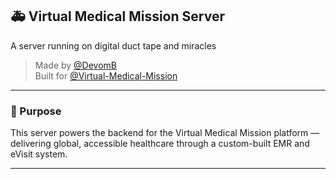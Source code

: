 ## 🚑 Virtual Medical Mission Server

A server running on digital duct tape and miracles  
> Made by [@DevomB](https://github.com/DevomB)  
> Built for [@Virtual-Medical-Mission](https://github.com/Virtual-Medical-Mission)

---

### 🧠 Purpose

This server powers the backend for the Virtual Medical Mission platform — delivering global, accessible healthcare through a custom-built EMR and eVisit system. 

---
